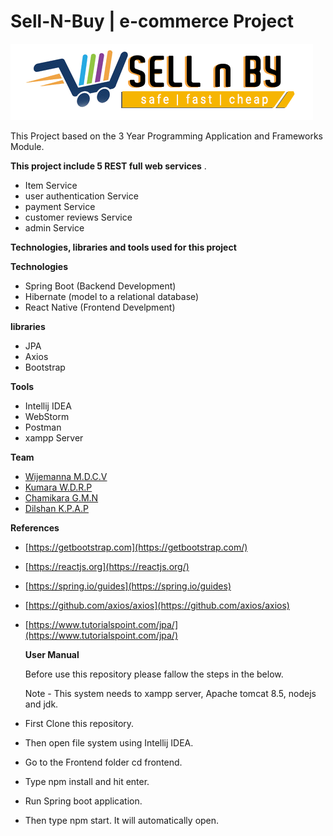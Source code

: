 
# Sell-N-Buy | e-commerce Project 

![enter image description here](https://raw.githubusercontent.com/Dilshan97/SellNBy-e-commerce-system-PAF/master/Frontend/public/assets/img/sellNby.png?token=AGSG26GPD2KXED6OMFXA22C45GTI6)

This Project based on the 3 Year Programming Application and Frameworks Module. 

**This project include 5 REST full web services** .
 - Item Service
 - user authentication Service
 - payment Service
 - customer reviews Service
 - admin Service

**Technologies, libraries and tools used for this project**

**Technologies**
 - Spring Boot (Backend Development)
 - Hibernate (model to a relational database)
 - React Native (Frontend Develpment)
 
**libraries** 
 - JPA 
 - Axios
 - Bootstrap
 
 **Tools**
 - Intellij IDEA
 - WebStorm
 - Postman
 - xampp Server


 **Team**
 
 - [Wijemanna M.D.C.V](https://github.com/chathurkavishmantha)
 - [Kumara W.D.R.P](https://github.com/Dilshan97)
 - [Chamikara G.M.N](https://github.com/NuwanChamikara)
 - [Dilshan K.P.A.P](https://github.com/djashan)

  **References**
 - [https://getbootstrap.com](https://getbootstrap.com/)
 - [https://reactjs.org](https://reactjs.org/)
 - [https://spring.io/guides](https://spring.io/guides)
 - [https://github.com/axios/axios](https://github.com/axios/axios)
 - [https://www.tutorialspoint.com/jpa/](https://www.tutorialspoint.com/jpa/)
	 
 
   **User Manual**
   
   Before use this repository please fallow the steps in the below.
   
   Note - This system needs to xampp server, Apache tomcat 8.5, nodejs and jdk.
    
  - First Clone this repository.
    
  - Then open file system using Intellij IDEA.
    
  - Go to the Frontend folder cd frontend.
    
  - Type npm install and hit enter.
    
  - Run Spring boot application.
    
  - Then type npm start. It will automatically open.
